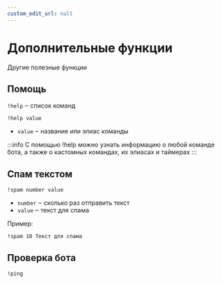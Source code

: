 ```yaml
---
custom_edit_url: null
---
```


# Дополнительные функции

Другие полезные функции

## Помощь
`!help` ‒ список команд

`!help value`
- `value` ‒ название или элиас команды

:::info
С помощью !help можно узнать информацию о любой команде бота, а также о кастомных командах, их элиасах и таймерах
:::

## Спам текстом
`!spam number value`
- `number` ‒ сколько раз отправить текст
- `value` ‒ текст для спама

Пример:

    !spam 10 Текст для спама

## Проверка бота
`!ping`